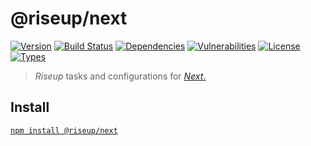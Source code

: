 # @riseup/next

[![Version](https://img.shields.io/npm/v/@riseup/next.svg)](https://www.npmjs.com/package/@riseup/next) [![Build Status](https://img.shields.io/travis/rafamel/riseup/master.svg)](https://travis-ci.org/rafamel/riseup) [![Dependencies](https://img.shields.io/david/rafamel/riseup.svg?path=packages%2Fnext)](https://david-dm.org/rafamel/riseup?path=packages%2Fnext) [![Vulnerabilities](https://img.shields.io/snyk/vulnerabilities/npm/@riseup/next.svg)](https://snyk.io/test/npm/@riseup/next) [![License](https://img.shields.io/github/license/rafamel/riseup.svg)](https://github.com/rafamel/riseup/blob/master/LICENSE) [![Types](https://img.shields.io/npm/types/@riseup/next.svg)](https://www.npmjs.com/package/@riseup/next)

> _Riseup_ tasks and configurations for [_Next_.](https://nextjs.org/)

## Install

[`npm install @riseup/next`](https://www.npmjs.com/package/@riseup/next)
